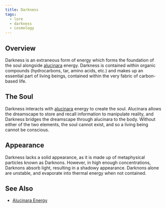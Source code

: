 ```yaml
---
title: Darkness
tags:
  - lore
  - darkness
  - cosmology
---
```

## Overview
Darkness is an extraneous form of energy which forms the foundation of the soul alongside [alucinara](cosmology-1/alucinara.md) energy. Darkness is contained within organic compounds (hydrocarbons, tar, amino acids, etc.) and makes up an essential part of living beings, contained within the very fabric of carbon-based life.
## The Soul
Darkness interacts with [alucinara](cosmology-1/alucinara.md) energy to create the soul. Alucinara allows the dreamscape to store and recall information to manipulate reality, and Darkness bridges the dreamscape through alucinara to the body. Without either of the two elements, the soul cannot exist, and so a living being cannot be conscious.
## Appearance
Darkness lacks a solid appearance, as it is made up of metaphysical particles known as Darknons. However, in high enough concentrations, Darknons absorb light, resulting in a shadowy appearance. Darknons alone are unstable, and evaporate into thermal energy when not contained.
## See Also
- [Alucinara Energy](cosmology-1/alucinara.md)